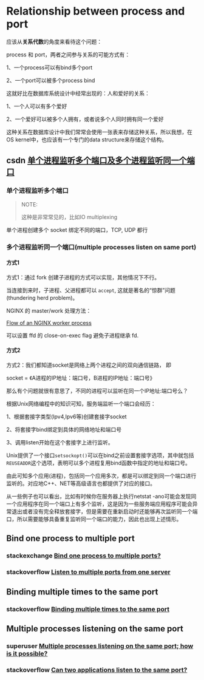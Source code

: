 # Relationship between process and port

应该从**关系代数**的角度来看待这个问题：

process 和 port，两者之间参与关系的可能方式有：

1、一个process可以有bind多个port

2、一个port可以被多个process bind

这就好比在数据库系统设计中经常出现的：人和爱好的关系：

1、一个人可以有多个爱好

2、一个爱好可以被多个人拥有，或者说多个人同时拥有同一个爱好

这种关系在数据库设计中我们常常会使用一张表来存储这种关系，所以我想，在OS kernel中，也应该有一个专门的data structure来存储这个结构。

## csdn [单个进程监听多个端口及多个进程监听同一个端口](https://blog.csdn.net/qq_43718131/article/details/86213097)

### 单个进程监听多个端口

> NOTE: 
>
> 这种是非常常见的，比如IO multiplexing

单个进程创建多个 socket 绑定不同的端口，TCP, UDP 都行



### 多个进程监听同一个端口(multiple processes listen on same port)

#### 方式1

方式1：通过 fork 创建子进程的方式可以实现，其他情况下不行。

当连接到来时，子进程、父进程都可以 `accept`, 这就是著名的“惊群”问题(thundering herd problem)。

NGINX 的 master/work 处理方法：

[Flow of an NGINX worker process](http://zimbra.imladris.sk/download/src/GNR-601/ThirdParty/nginx/docs/IMPLEMENTATION)

可以设置 ffd 的 close-on-exec flag 避免子进程继承 fd.

#### 方式2

方式2：我们都知道socket是网络上两个进程之间的双向通信链路， 即

socket = 《A进程的IP地址：端口号，B进程的IP地址：端口号》

那么有个问题就很有意思了，不同的进程可以监听在同一个IP地址:端口号么？

根据Unix网络编程中的知识可知，服务端监听一个端口会经历：

1、根据套接字类型(Ipv4,Ipv6等)创建套接字socket

2、将套接字bind绑定到具体的网络地址和端口号

3、调用listen开始在这个套接字上进行监听。

Unix提供了一个接口`setsockopt()`可以在bind之前设置套接字选项，其中就包括`REUSEADDR`这个选项，表明可以多个进程复用bind函数中指定的地址和端口号。

由此可知多个应用(进程)，包括同一个应用多次，都是可以绑定到同一个端口进行监听的。对应地C++、NET等高级语言也都提供了对应的接口。



从一些例子也可以看出，比如有时候你在服务器上执行netstat -ano可能会发现同一个应用程序在同一个端口上有多个监听，这是因为一些服务端应用程序可能会异常退出或者没有完全释放套接字，但是需要在重新启动时还能够再次监听同一个端口，所以需要能够具备重复监听同一个端口的能力，因此也出现上述情形。

## Bind one process to multiple port

### stackexchange [Bind one process to multiple ports?](https://unix.stackexchange.com/questions/128677/bind-one-process-to-multiple-ports)



### stackoverflow [Listen to multiple ports from one server](https://stackoverflow.com/questions/15560336/listen-to-multiple-ports-from-one-server)

## Binding multiple times to the same port

### stackoverflow [Binding multiple times to the same port](https://stackoverflow.com/questions/3695978/binding-multiple-times-to-the-same-port)





## Multiple processes listening on the same port

### superuser [Multiple processes listening on the same port; how is it possible?](https://superuser.com/questions/1267192/multiple-processes-listening-on-the-same-port-how-is-it-possible)





### stackoverflow [Can two applications listen to the same port?](https://stackoverflow.com/questions/1694144/can-two-applications-listen-to-the-same-port)